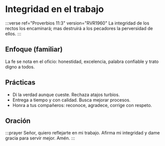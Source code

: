 # Integridad en el trabajo

:::verse ref="Proverbios 11:3" version="RVR1960"
La integridad de los rectos los encaminará; mas destruirá a los pecadores la perversidad de ellos.
:::

## Enfoque (familiar)
La fe se nota en el oficio: honestidad, excelencia, palabra confiable y trato digno a todos.

## Prácticas
- Di la verdad aunque cueste. Rechaza atajos turbios.
- Entrega a tiempo y con calidad. Busca mejorar procesos.
- Honra a tus compañeros: reconoce, agradece, corrige con respeto.

## Oración
:::prayer
Señor, quiero reflejarte en mi trabajo. Afirma mi integridad y dame gracia para servir mejor. Amén.
:::
